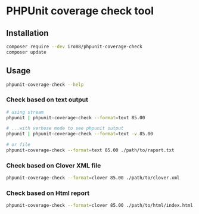 # PHPUnit coverage check tool #

## Installation ##

```bash
composer require --dev iro88/phpunit-coverage-check
composer update
```

## Usage ##

```bash
phpunit-coverage-check --help
```

### Check based on text output ###
```bash
# using stream
phpunit | phpunit-coverage-check --format=text 85.00

# ...with verbose mode to see phpunit output
phpunit | phpunit-coverage-check --format=text -v 85.00

# or file
phpunit-coverage-check --format=text 85.00 ./path/to/raport.txt
```

### Check based on Clover XML file ###
```bash
phpunit-coverage-check --format=clover 85.00 ./path/to/clover.xml
```

### Check based on Html report ###
```bash
phpunit-coverage-check --format=clover 85.00 ./path/to/html/index.html
```

